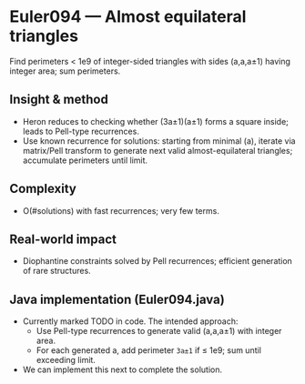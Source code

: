# Euler094 — Almost equilateral triangles

Find perimeters < 1e9 of integer-sided triangles with sides (a,a,a±1) having integer area; sum perimeters.

## Insight & method

- Heron reduces to checking whether (3a±1)(a±1) forms a square inside; leads to Pell-type recurrences.
- Use known recurrence for solutions: starting from minimal (a), iterate via matrix/Pell transform to generate next valid almost-equilateral triangles; accumulate perimeters until limit.

## Complexity
- O(#solutions) with fast recurrences; very few terms.

## Real-world impact
- Diophantine constraints solved by Pell recurrences; efficient generation of rare structures.

## Java implementation (Euler094.java)
- Currently marked TODO in code. The intended approach:
	- Use Pell-type recurrences to generate valid (a,a,a±1) with integer area.
	- For each generated a, add perimeter `3a±1` if ≤ 1e9; sum until exceeding limit.
- We can implement this next to complete the solution.

